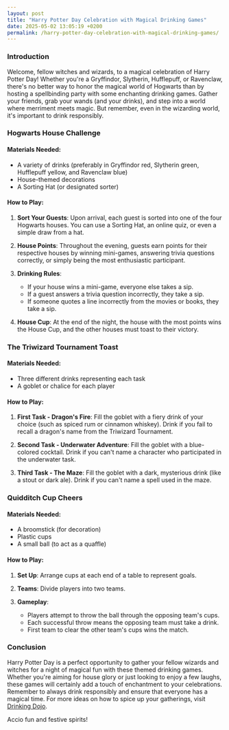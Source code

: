 ```yaml
---
layout: post
title: "Harry Potter Day Celebration with Magical Drinking Games"
date: 2025-05-02 13:05:19 +0200
permalink: /harry-potter-day-celebration-with-magical-drinking-games/
---
```



### Introduction

Welcome, fellow witches and wizards, to a magical celebration of Harry Potter Day! Whether you're a Gryffindor, Slytherin, Hufflepuff, or Ravenclaw, there's no better way to honor the magical world of Hogwarts than by hosting a spellbinding party with some enchanting drinking games. Gather your friends, grab your wands (and your drinks), and step into a world where merriment meets magic. But remember, even in the wizarding world, it's important to drink responsibly. 

### Hogwarts House Challenge

#### Materials Needed:
- A variety of drinks (preferably in Gryffindor red, Slytherin green, Hufflepuff yellow, and Ravenclaw blue)
- House-themed decorations
- A Sorting Hat (or designated sorter)

#### How to Play:
1. **Sort Your Guests**: Upon arrival, each guest is sorted into one of the four Hogwarts houses. You can use a Sorting Hat, an online quiz, or even a simple draw from a hat.
   
2. **House Points**: Throughout the evening, guests earn points for their respective houses by winning mini-games, answering trivia questions correctly, or simply being the most enthusiastic participant.

3. **Drinking Rules**:
   - If your house wins a mini-game, everyone else takes a sip.
   - If a guest answers a trivia question incorrectly, they take a sip.
   - If someone quotes a line incorrectly from the movies or books, they take a sip.

4. **House Cup**: At the end of the night, the house with the most points wins the House Cup, and the other houses must toast to their victory.

### The Triwizard Tournament Toast

#### Materials Needed:
- Three different drinks representing each task
- A goblet or chalice for each player

#### How to Play:
1. **First Task - Dragon's Fire**: Fill the goblet with a fiery drink of your choice (such as spiced rum or cinnamon whiskey). Drink if you fail to recall a dragon's name from the Triwizard Tournament.

2. **Second Task - Underwater Adventure**: Fill the goblet with a blue-colored cocktail. Drink if you can't name a character who participated in the underwater task.

3. **Third Task - The Maze**: Fill the goblet with a dark, mysterious drink (like a stout or dark ale). Drink if you can't name a spell used in the maze.

### Quidditch Cup Cheers

#### Materials Needed:
- A broomstick (for decoration)
- Plastic cups
- A small ball (to act as a quaffle)

#### How to Play:
1. **Set Up**: Arrange cups at each end of a table to represent goals.

2. **Teams**: Divide players into two teams.

3. **Gameplay**:
   - Players attempt to throw the ball through the opposing team's cups.
   - Each successful throw means the opposing team must take a drink.
   - First team to clear the other team's cups wins the match.

### Conclusion

Harry Potter Day is a perfect opportunity to gather your fellow wizards and witches for a night of magical fun with these themed drinking games. Whether you're aiming for house glory or just looking to enjoy a few laughs, these games will certainly add a touch of enchantment to your celebrations. Remember to always drink responsibly and ensure that everyone has a magical time. For more ideas on how to spice up your gatherings, visit [Drinking Dojo](https://drinkingdojo.com). 

Accio fun and festive spirits!